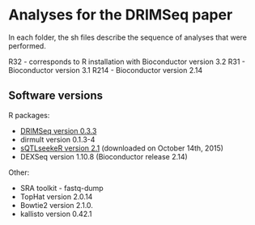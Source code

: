 # Analyses for the DRIMSeq paper

In each folder, the sh files describe the sequence of analyses that were performed.

R32 - corresponds to R installation with Bioconductor version 3.2
R31 - Bioconductor version 3.1
R214 - Bioconductor version 2.14

## Software versions

R packages:

* [DRIMSeq version 0.3.3](https://github.com/markrobinsonuzh/DRIMSeq/tree/DRIMSeq_0.3.3)
* dirmult version 0.1.3-4
* [sQTLseekeR version 2.1](https://github.com/jmonlong/sQTLseekeR/tree/7ed9fe9c30da877f23763e4b85f6581feebcc84c) (downloaded on October 14th, 2015)
* DEXSeq version 1.10.8 (Bioconductor release 2.14)


Other:
* SRA toolkit - fastq-dump
* TopHat version 2.0.14
* Bowtie2 version 2.1.0.
* kallisto version 0.42.1
